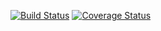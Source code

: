 [![Build Status](https://travis-ci.com/DanilUst/Test_PO.svg?branch=main)](https://travis-ci.com/DanilUst/Test_PO)
[![Coverage Status](https://coveralls.io/repos/seekerk/gtest/badge.svg?branch=master)](https://coveralls.io/github/seekerk/gtest?branch=master)

